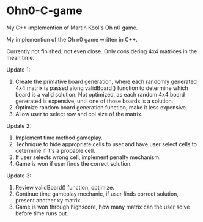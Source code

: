 # Ohn0-C-game
My C++ implemention of Martin Kool's Oh n0 game. 

My implemention of the Oh n0 game written in C++. 

Currently not finished, not even close. Only considering 4x4 matrices in the mean time. 

Update 1:
1. Create the primative board generation, where each randomly generated 4x4 matrix is passed along validBoard() function to determine which board is a valid solution.
Not optimized, as each random 4x4 board generated is expensive, until one of those boards is a solution. 
2. Optimize random board generation function, make it less expensive.
3. Allow user to select row and col size of the matrix. 

Update 2: 
1. Implement time method gameplay.
2. Technique to hide appropriate cells to user and have user select cells to determine if it's a probable cell.
3. If user selects wrong cell, implement penalty mechanism.
4. Game is won if user finds the correct solution.

Update 3: 
1. Review validBoard() function, optimize. 
2. Continue time gameplay mechanic, if user finds correct solution, present another xy matrix.
3. Game is won through highscore, how many matrix can the user solve before time runs out. 
